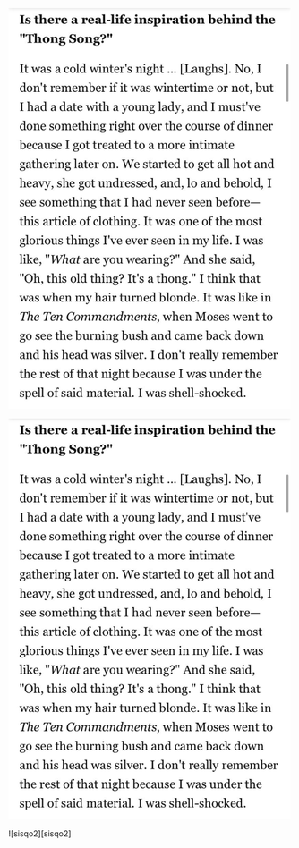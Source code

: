 ![sisqo1](https://raw.githubusercontent.com/muneer78/muneer78.github.io/master/images/sisqo1.jpeg)

![sisqo1](https://raw.githubusercontent.com/muneer78/muneer78.github.io/master/images/sisqo1.jpeg) 



![sisqo2][sisqo2] 
